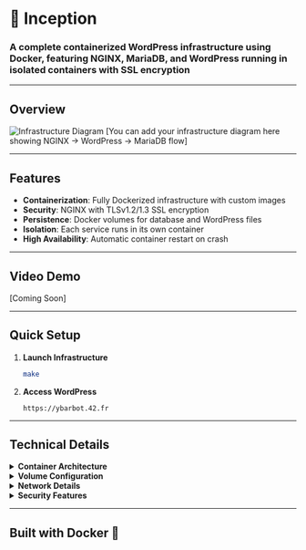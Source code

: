 # 🐳 Inception

### **A complete containerized WordPress infrastructure using Docker, featuring NGINX, MariaDB, and WordPress running in isolated containers with SSL encryption**

---

## Overview
![Infrastructure Diagram](diagram-placeholder.png)
[You can add your infrastructure diagram here showing NGINX → WordPress → MariaDB flow]

---

## Features
- **Containerization**: Fully Dockerized infrastructure with custom images
- **Security**: NGINX with TLSv1.2/1.3 SSL encryption
- **Persistence**: Docker volumes for database and WordPress files
- **Isolation**: Each service runs in its own container
- **High Availability**: Automatic container restart on crash

---

## Video Demo
[Coming Soon]

---

## Quick Setup

1. **Launch Infrastructure**
   ```bash
   make
   ```

2. **Access WordPress**
   ```
   https://ybarbot.42.fr
   ```

---

## Technical Details

<details>
  <summary><strong>Container Architecture</strong></summary>

### NGINX Container
- Debian based
- SSL/TLS encryption
- Port 443 only
- Reverse proxy configuration

### WordPress Container
- PHP-FPM configuration
- WordPress core files
- Custom PHP optimizations
- Volume mounted content

### MariaDB Container
- Secure database configuration
- Persistent data storage
- Custom user setup
- Optimized for WordPress

</details>

<details>
  <summary><strong>Volume Configuration</strong></summary>

- **/wordpress**: Site files and uploads
- **/database**: MariaDB data files
- Location: /home/ybarbot/data

</details>

<details>
  <summary><strong>Network Details</strong></summary>

- Internal Docker network
- Container isolation
- NGINX as sole entry point
- Inter-container communication

</details>

<details>
  <summary><strong>Security Features</strong></summary>

- Environment variables
- Docker secrets support
- No hardcoded credentials
- SSL/TLS encryption
- Custom user configuration

</details>

---

## Built with Docker 🐋
